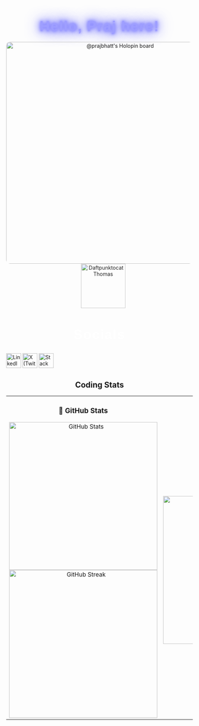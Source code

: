 <h2 align="center" style="
  font-family: 'Trebuchet MS', sans-serif;
  font-size: 38px;
  font-weight: bold;
  color: #9e9eff;
  text-shadow: 0 0 5px #9e9eff, 0 0 10px #7a7aff, 0 0 20px #4f4fff, 0 0 40px #2f2fff;
  letter-spacing: 2px;
  margin-bottom: 20px;
">
  Hello, Praj here!
</h2>

<p align="center">
  <!-- Holopin Board -->
  <a href="https://holopin.io/@prajbhatt" target="_blank">
    <img src="https://holopin.me/prajbhatt"
      alt="@prajbhatt's Holopin board"
      width="600"
      style="vertical-align: middle; border-radius: 10px;"/>
  </a>
  &nbsp;&nbsp;&nbsp;&nbsp; <!-- small spacing between them -->
  <!-- Daftpunktocat GIF -->
  <img src="https://octodex.github.com/images/daftpunktocat-thomas.gif"
    alt="Daftpunktocat Thomas"
    width="120"
    style="vertical-align: middle; opacity: 0.95;"/>
</p>

<h2 align="center" style="font-family: 'Trebuchet MS', sans-serif; font-size: 36px; font-weight: bold; color: #ffffff; letter-spacing: 2px;">
  Socials
</h2>

<p align="left">
  <a href="https://linkedin.com/in/praj-bhatt" target="_blank" style="text-decoration:none;">
    <img src="https://cdn.jsdelivr.net/gh/devicons/devicon/icons/linkedin/linkedin-original.svg" alt="LinkedIn" width="40" height="40"/>
  </a>
  <a href="https://x.com/bhattpraj" target="_blank" style="text-decoration:none;">
    <img src="https://cdn.jsdelivr.net/gh/simple-icons/simple-icons/icons/x.svg" alt="X (Twitter)" width="40" height="40"/>
  </a>
  <a href="https://stackoverflow.com/users/31791173/praj-bhatt" target="_blank" style="text-decoration:none;">
    <img src="https://cdn.jsdelivr.net/gh/devicons/devicon/icons/stackoverflow/stackoverflow-original.svg" alt="Stack Overflow" width="40" height="40"/>
  </a>
</p>

<h2 align="center">Coding Stats</h2>

<table align="center">
  <tr>
    <td align="center" width="50%">
      <h3>🐙 GitHub Stats</h3>
      <img src="https://github-readme-stats.vercel.app/api?username=praj-bhatt&show_icons=true&count_private=true&theme=tokyonight&hide_border=true" width="400" alt="GitHub Stats"/>
      <br/>
      <img src="https://github-readme-streak-stats.herokuapp.com?user=praj-bhatt&theme=tokyonight&hide_border=true" width="400" alt="GitHub Streak"/>
    </td>
    <td align="center" width="50%">
      <h3>💡 LeetCode Stats</h3>
      <img src="https://leetcard.jacoblin.cool/praj-bhatt?theme=dark&font=Karma&ext=heatmap" width="400" alt="LeetCode Stats"/>
    </td>
  </tr>
</table>











